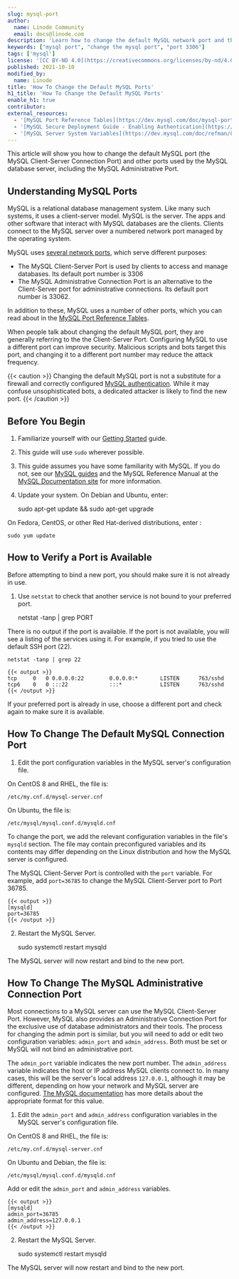 ```yaml
---
slug: mysql-port
author:
  name: Linode Community
  email: docs@linode.com
description: 'Learn how to change the default MySQL network port and the MySQL Administrative Port.'
keywords: ["mysql port", "change the mysql port", "port 3306"]
tags: ['mysql']
license: '[CC BY-ND 4.0](https://creativecommons.org/licenses/by-nd/4.0)'
published: 2021-10-10
modified_by:
  name: Linode
title: 'How To Change the Default MySQL Ports'
h1_title: 'How To Change the Default MySQL Ports'
enable_h1: true
contributor:
external_resources:
  - '[MySQL Port Reference Tables](https://dev.mysql.com/doc/mysql-port-reference/en/mysql-ports-reference-tables.html)'
  - '[MySQL Secure Deployment Guide - Enabling Authentication](https://dev.mysql.com/doc/mysql-secure-deployment-guide/5.7/en/secure-deployment-configure-authentication.html)'
  - '[MySQL Server System Variables](https://dev.mysql.com/doc/refman/8.0/en/server-system-variables.html#sysvar_admin_address)'
---
```


This article will show you how to change the default MySQL port (the MySQL Client-Server Connection Port) and other ports used by the MySQL database server, including the MySQL Administrative Port. 

## Understanding MySQL Ports

MySQL is a relational database management system. Like many such systems, it uses a client-server model. MySQL is the server. The apps and other software that interact with MySQL databases are the clients. Clients connect to the MySQL server over a numbered network port managed by the operating system.

MySQL uses [several network ports](https://dev.mysql.com/doc/mysql-port-reference/en/mysql-ports-reference-tables.html), which serve different purposes:

* The MySQL Client-Server Port is used by clients to access and manage databases. Its default port number is 3306
* The MySQL Administrative Connection Port is an alternative to the Client-Server port for administrative connections. Its default port number is 33062.

In addition to these, MySQL uses a number of other ports, which you can read about in the [MySQL Port Reference Tables](https://dev.mysql.com/doc/mysql-port-reference/en/mysql-ports-reference-tables.html).

When people talk about changing the default MySQL port, they are generally referring to the the Client-Server Port. Configuring MySQL to use a different port can improve security. Malicious scripts and bots target this port, and changing it to a different port number may reduce the attack frequency. 

{{< caution >}}
Changing the default MySQL port is not a substitute for a firewall and correctly configured [MySQL authentication](https://dev.mysql.com/doc/mysql-secure-deployment-guide/5.7/en/secure-deployment-configure-authentication.html). While it may confuse unsophisticated bots, a dedicated attacker is likely to find the new port.
{{< /caution >}}

## Before You Begin

1.  Familiarize yourself with our [Getting Started](/docs/getting-started/) guide.

2.  This guide will use `sudo` wherever possible. 

3.  This guide assumes you have some familiarity with MySQL. If you do not, see our [MySQL guides](https://www.linode.com/docs/guides/databases/mysql/) and the MySQL Reference Manual at the [MySQL Documentation site](https://dev.mysql.com/doc/) for more information.

3.  Update your system. On Debian and Ubuntu, enter:

    sudo apt-get update && sudo apt-get upgrade

On Fedora, CentOS, or other Red Hat-derived distributions, enter :

    sudo yum update


## How to Verify a Port is Available

Before attempting to bind a new port, you should make sure it is not already in use. 

1.  Use `netstat` to check that another service is not bound to your preferred port.  

    netstat -tanp | grep PORT

There is no output if the port is available. If the port is not available, you will see a listing of the services using it. For example, if you tried to use the default SSH port (22). 

    netstat -tanp | grep 22

	{{< output >}}
	tcp		0 	0 0.0.0.0:22		0.0.0.0:*		LISTEN		763/sshd            
	tcp6	0	0 :::22				:::*			LISTEN      763/sshd            
	{{< /output >}}


If your preferred port is already in use, choose a different port and check again to make sure it is available.

## How To Change The Default MySQL Connection Port

1.  Edit the port configuration variables in the MySQL server's configuration file. 

On CentOS 8 and RHEL, the file is:

    /etc/my.cnf.d/mysql-server.cnf

On Ubuntu, the file is:

    /etc/mysql/mysql.conf.d/mysqld.cnf

To change the port, we add the relevant configuration variables in the file's `mysqld` section. The file may contain preconfigured variables and its contents may differ depending on the Linux distribution and how the MySQL server is configured. 

The MySQL Client-Server Port is controlled with the `port` variable. For example, add `port=36785` to change the MySQL Client-Server port to Port 36785. 

    {{< output >}}
    [mysqld]
    port=36785
    {{< /output >}}

2. Restart the MySQL Server.

    sudo systemctl restart mysqld


The MySQL server will now restart and bind to the new port. 


## How To Change The MySQL Administrative Connection Port

Most connections to a MySQL server can use the MySQL Client-Server Port. However, MySQL also provides an Administrative Connection Port for the exclusive use of database administrators and their tools. The process for changing the admin port is similar, but you will need to add or edit two configuration variables: `admin_port` and `admin_address`. Both must be set or MySQL will not bind an administrative port. 

The `admin_port` variable indicates the new port number. The `admin_address` variable indicates the host or IP address MySQL clients connect to. In many cases, this will be the server's local address `127.0.0.1`, although it may be different, depending on how your network and MySQL server are configured. [The MySQL documentation](https://dev.mysql.com/doc/refman/8.0/en/server-system-variables.html#sysvar_admin_address) has more details about the appropriate format for this value.  


1.  Edit the `admin_port` and `admin_address` configuration variables in the MySQL server's configuration file. 

On CentOS 8 and RHEL, the file is:

    /etc/my.cnf.d/mysql-server.cnf

On Ubuntu and Debian, the file is:

    /etc/mysql/mysql.conf.d/mysqld.cnf

Add or edit the  `admin_port` and `admin_address` variables.

    {{< output >}}
    [mysqld]
    admin_port=36785
    admin_address=127.0.0.1
	{{< /output >}}

2.  Restart the MySQL Server.

    sudo systemctl restart mysqld

The MySQL server will now restart and bind to the new port. 